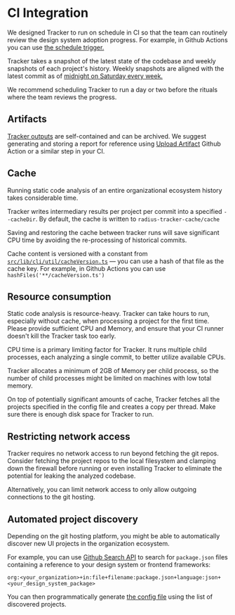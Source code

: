 # CI Integration

We designed Tracker to run on schedule in CI so that the team can routinely review the design system adoption progress.
For example, in Github Actions you can use [the schedule trigger.](https://docs.github.com/en/actions/using-workflows/events-that-trigger-workflows#schedule) 

Tracker takes a snapshot of the latest state of the codebase and weekly snapshots of each project's history.
Weekly snapshots are aligned with the latest commit as of [midnight on Saturday every week.](https://github.com/rangle/radius-tracker/blob/17da736e27f325ec3fa7c920b85fd645a0a81a0a/src/lib/cli/timelines/getTimelineForOneRepo.ts#L75)

We recommend scheduling Tracker to run a day or two before the rituals where the team reviews the progress.


## Artifacts

[Tracker outputs](./analysis) are self-contained and can be archived.
We suggest generating and storing a report for reference using [Upload Artifact](https://github.com/actions/upload-artifact)
Github Action or a similar step in your CI.


## Cache

Running static code analysis of an entire organizational ecosystem history takes considerable time.

Tracker writes intermediary results per project per commit into a specified `--cacheDir`.
By default, the cache is written to `radius-tracker-cache/cache`

Saving and restoring the cache between tracker runs will save significant CPU time
by avoiding the re-processing of historical commits.

Cache content is versioned with a constant from [`src/lib/cli/util/cacheVersion.ts`](https://github.com/rangle/radius-tracker/blob/c7651f30864b50584587ebd1c75907e11d413a2a/src/lib/cli/util/cacheVersion.ts)
— you can use a hash of that file as the cache key. For example,
in Github Actions you can use `hashFiles('**/cacheVersion.ts')`


## Resource consumption

Static code analysis is resource-heavy. Tracker can take hours to run, especially without cache,
when processing a project for the first time. Please provide sufficient CPU and Memory,
and ensure that your CI runner doesn't kill the Tracker task too early.

CPU time is a primary limiting factor for Tracker. It runs multiple child processes,
each analyzing a single commit, to better utilize available CPUs.

Tracker allocates a minimum of 2GB of Memory per child process, so the number of child processes might be limited
on machines with low total memory.

On top of potentially significant amounts of cache, Tracker fetches all the projects specified in the config file
and creates a copy per thread. Make sure there is enough disk space for Tracker to run.


## Restricting network access

Tracker requires no network access to run beyond fetching the git repos.
Consider fetching the project repos to the local filesystem and clamping down the firewall
before running or even installing Tracker to eliminate the potential for leaking the analyzed codebase.

Alternatively, you can limit network access to only allow outgoing connections to the git hosting.


## Automated project discovery

Depending on the git hosting platform, you might be able to automatically discover
new UI projects in the organization ecosystem.

For example, you can use [Github Search API](https://docs.github.com/en/rest/search?apiVersion=2022-11-28#search-code)
to search for `package.json` files containing a reference to your design system or frontend frameworks:
```
org:<your_organization>+in:file+filename:package.json+language:json+<your_design_system_package>
```

You can then programmatically generate [the config file](./configuration_file) using the list of discovered projects.
